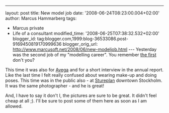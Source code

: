 ---
layout: post
title: New model job
date: '2008-06-24T08:23:00.004+02:00'
author: Marcus Hammarberg
tags:
  - Marcus private
  - Life of a consultant
modified_time: '2008-06-25T07:38:32.532+02:00'
blogger_id: tag:blogger.com,1999:blog-36533086.post-9169450819170999636
blogger_orig_url: http://www.marcusoft.net/2008/06/new-modeljob.html ---
Yesterday was the second job of my "modelling career". You remember [the
first](http://www.marcusoft.net/2007/08/marcus-model_27.html) don't
you?

This time it was also for [Avega](http://www.avega.se/) and for
a short interview in the annual report. Like the last time I felt really
confused about wearing make-up and doing poses. This time was in the
public also - at [Stureplan](http://hitta.se/SearchCombi.aspx?vad=&var=stureplan%2c+stockholm)
downtown Stockholm. It was the same photographer - and he is great!

And, I have to say it don't I, the pictures are sure to be great. It
didn't feel cheap at all ;). I'll be sure to post some of them here as
soon as I am allowed.
